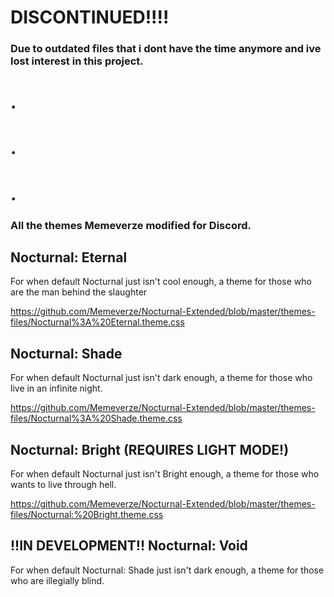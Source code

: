 # DISCONTINUED!!!!
### Due to outdated files that i dont have the time anymore and ive lost interest in this project.
# .
# .
# .
### All the themes Memeverze modified for Discord.

## Nocturnal: Eternal
For when default Nocturnal just isn't cool enough, a theme for those who are the man behind the slaughter

https://github.com/Memeverze/Nocturnal-Extended/blob/master/themes-files/Nocturnal%3A%20Eternal.theme.css

## Nocturnal: Shade
For when default Nocturnal just isn't dark enough, a theme for those who live in an infinite night.

https://github.com/Memeverze/Nocturnal-Extended/blob/master/themes-files/Nocturnal%3A%20Shade.theme.css

## Nocturnal: Bright (REQUIRES LIGHT MODE!)
For when default Nocturnal just isn't Bright enough, a theme for those who wants to live through hell.

https://github.com/Memeverze/Nocturnal-Extended/blob/master/themes-files/Nocturnal:%20Bright.theme.css

## !!IN DEVELOPMENT!! Nocturnal: Void
For when default Nocturnal: Shade just isn't dark enough, a theme for those who are illegially blind.
